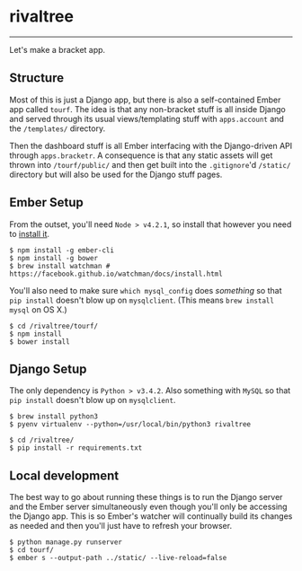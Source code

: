 # rivaltree
-----------

Let's make a bracket app.

## Structure

Most of this is just a Django app, but there is also a self-contained Ember app called `tourf`. The idea is that any non-bracket stuff is all inside Django and served through its usual views/templating stuff with `apps.account` and the `/templates/` directory.

Then the dashboard stuff is all Ember interfacing with the Django-driven API through `apps.bracketr`. A consequence is that any static assets will get thrown into `/tourf/public/` and then get built into the `.gitignore`'d `/static/` directory but will also be used for the Django stuff pages.

## Ember Setup

From the outset, you'll need `Node > v4.2.1`, so install that however you need to [install it](https://nodejs.org/en/download/package-manager/).

```
$ npm install -g ember-cli
$ npm install -g bower
$ brew install watchman # https://facebook.github.io/watchman/docs/install.html
```

You'll also need to make sure `which mysql_config` does _something_ so that `pip install` doesn't blow up on `mysqlclient`. (This means `brew install mysql` on OS X.)

```
$ cd /rivaltree/tourf/
$ npm install
$ bower install
```

## Django Setup

The only dependency is `Python > v3.4.2`. Also something with `MySQL` so that `pip install` doesn't blow up on `mysqlclient`.

```
$ brew install python3
$ pyenv virtualenv --python=/usr/local/bin/python3 rivaltree
```

```
$ cd /rivaltree/
$ pip install -r requirements.txt
```

## Local development

The best way to go about running these things is to run the Django server and the Ember server simultaneously even though you'll only be accessing the Django app. This is so Ember's watcher will continually build its changes as needed and then you'll just have to refresh your browser.

```
$ python manage.py runserver
$ cd tourf/
$ ember s --output-path ../static/ --live-reload=false
```
